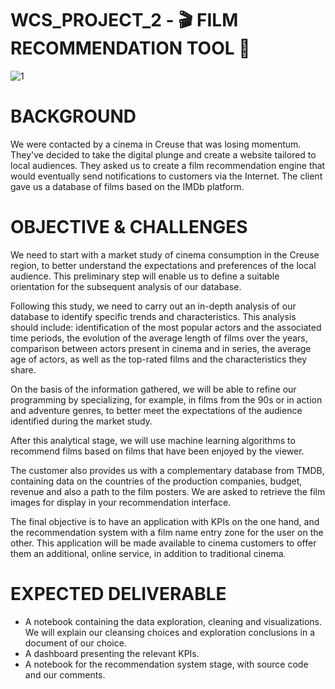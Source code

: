 # WCS_PROJECT_2 - 🎬 FILM RECOMMENDATION TOOL 🔎

![1](https://github.com/user-attachments/assets/e355c773-10d7-461c-a51d-2dcbbd981637)

# BACKGROUND

We were contacted by a cinema in Creuse that was losing momentum.
They've decided to take the digital plunge and create a website tailored to local audiences. They asked us to create a film recommendation engine that would eventually send notifications to customers via the Internet. The client gave us a database of films based on the IMDb platform.

# OBJECTIVE & CHALLENGES

We need to start with a market study of cinema consumption in the Creuse region, to better understand the expectations and preferences of the local audience. This preliminary step will enable us to define a suitable orientation for the subsequent analysis of our database.

Following this study, we need to carry out an in-depth analysis of our database to identify specific trends and characteristics. This analysis should include: identification of the most popular actors and the associated time periods, the evolution of the average length of films over the years, comparison between actors present in cinema and in series, the average age of actors, as well as the top-rated films and the characteristics they share.

On the basis of the information gathered, we will be able to refine our programming by specializing, for example, in films from the 90s or in action and adventure genres, to better meet the expectations of the audience identified during the market study.

After this analytical stage, we will use machine learning algorithms to recommend films based on films that have been enjoyed by the viewer.

The customer also provides us with a complementary database from TMDB, containing data on the countries of the production companies, budget, revenue and also a path to the film posters. We are asked to retrieve the film images for display in your recommendation interface.

The final objective is to have an application with KPIs on the one hand, and the recommendation system with a film name entry zone for the user on the other. This application will be made available to cinema customers to offer them an additional, online service, in addition to traditional cinema.

# EXPECTED DELIVERABLE

- A notebook containing the data exploration, cleaning and visualizations. We will explain our cleansing choices and exploration conclusions in a document of our choice.
- A dashboard presenting the relevant KPIs.
- A notebook for the recommendation system stage, with source code and our comments.
